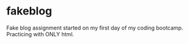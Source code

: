 # fakeblog
Fake blog assignment started on my first day of my coding bootcamp. Practicing with ONLY html.
